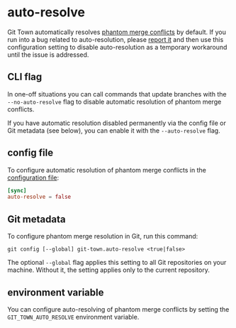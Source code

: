 # auto-resolve

Git Town automatically resolves
[phantom merge conflicts](../stacked-changes.md#avoid-phantom-conflicts) by
default. If you run into a bug related to auto-resolution, please
[report it](https://github.com/git-town/git-town/issues) and then use this
configuration setting to disable auto-resolution as a temporary workaround until
the issue is addressed.

## CLI flag

In one-off situations you can call commands that update branches with the
`--no-auto-resolve` flag to disable automatic resolution of phantom merge
conflicts.

If you have automatic resolution disabled permanently via the config file or Git
metadata (see below), you can enable it with the `--auto-resolve` flag.

## config file

To configure automatic resolution of phantom merge conflicts in the
[configuration file](../configuration-file.md):

```toml
[sync]
auto-resolve = false
```

## Git metadata

To configure phantom merge resolution in Git, run this command:

```wrap
git config [--global] git-town.auto-resolve <true|false>
```

The optional `--global` flag applies this setting to all Git repositories on
your machine. Without it, the setting applies only to the current repository.

## environment variable

You can configure auto-resolving of phantom merge conflicts by setting the
`GIT_TOWN_AUTO_RESOLVE` environment variable.
